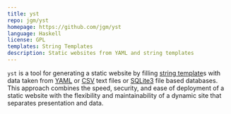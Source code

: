 ```yaml
---
title: yst
repo: jgm/yst
homepage: https://github.com/jgm/yst
language: Haskell
license: GPL
templates: String Templates
description: Static websites from YAML and string templates
---
```


`yst` is a tool for generating a static website by filling [string
template](http://www.stringtemplate.org/)s with data taken from [YAML](http://www.yaml.org/) or [CSV](http://en.wikipedia.org/wiki/Comma-separated_values) text files or
[SQLite3](http://www.sqlite.org/) file based databases. This approach
combines the speed, security, and ease of deployment of a static
website with the flexibility and maintainability of a dynamic site that
separates presentation and data.
